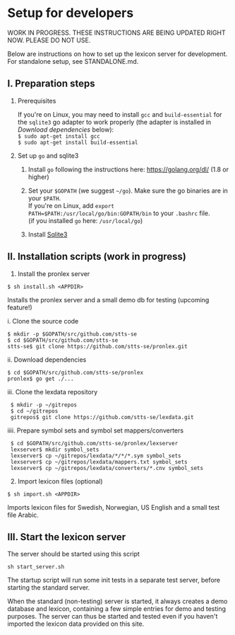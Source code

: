 # Setup for developers

WORK IN PROGRESS. THESE INSTRUCTIONS ARE BEING UPDATED RIGHT NOW. PLEASE DO NOT USE.


Below are instructions on how to set up the lexicon server for development. For standalone setup, see STANDALONE.md.

## I. Preparation steps

1. Prerequisites

     If you're on Linux, you may need to install `gcc` and `build-essential` for the `sqlite3` go adapter to work properly (the adapter is installed in _Download dependencies_ below):   
     `$ sudo apt-get install gcc`   
     `$ sudo apt-get install build-essential`

2. Set up `go` and sqlite3

     1. Install `go` following the instructions here: https://golang.org/dl/ (1.8 or higher)

     2. Set your `$GOPATH` (we suggest `~/go`). Make sure the go binaries are in your `$PATH`.  
        If you're on Linux, add `export PATH=$PATH:/usr/local/go/bin:GOPATH/bin` to your `.bashrc` file.  
        (if you installed `go` here: `/usr/local/go`)

     3. Install [Sqlite3](https://www.sqlite.org/)

## II. Installation scripts (work in progress)

1. Install the pronlex server

`$ sh install.sh <APPDIR>`

Installs the pronlex server and a small demo db for testing (upcoming feature!)

i. Clone the source code

    $ mkdir -p $GOPATH/src/github.com/stts-se
    $ cd $GOPATH/src/github.com/stts-se
    stts-se$ git clone https://github.com/stts-se/pronlex.git


ii. Download dependencies
    
    $ cd $GOPATH/src/github.com/stts-se/pronlex
    pronlex$ go get ./...

 iii. Clone the lexdata repository
    
     $ mkdir -p ~/gitrepos  
     $ cd ~/gitrepos  
     gitrepos$ git clone https://github.com/stts-se/lexdata.git


iiii. Prepare symbol sets and symbol set mappers/converters
    
     $ cd $GOPATH/src/github.com/stts-se/pronlex/lexserver
     lexserver$ mkdir symbol_sets  
     lexserver$ cp ~/gitrepos/lexdata/*/*/*.sym symbol_sets   
     lexserver$ cp ~/gitrepos/lexdata/mappers.txt symbol_sets  
     lexserver$ cp ~/gitrepos/lexdata/converters/*.cnv symbol_sets  


2. Import lexicon files (optional)

`$ sh import.sh <APPDIR>`   

Imports lexicon files for Swedish, Norwegian, US English and a small test file Arabic.


## III. Start the lexicon server
The server should be started using this script

`sh start_server.sh`

The startup script will run some init tests in a separate test server, before starting the standard server.

When the standard (non-testing) server is started, it always creates a demo database and lexicon, containing a few simple entries for demo and testing purposes. The server can thus be started and tested even if you haven't imported the lexicon data provided on this site.

